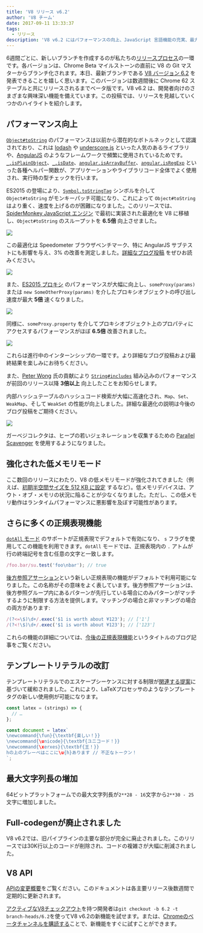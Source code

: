```yaml
---
title: 'V8 リリース v6.2'
author: 'V8 チーム'
date: 2017-09-11 13:33:37
tags:
  - リリース
description: 'V8 v6.2 にはパフォーマンスの向上、JavaScript 言語機能の充実、最大文字列長の増加などが含まれています。'
---
```

6週間ごとに、新しいブランチを作成するのが私たちの[リリースプロセス](/docs/release-process)の一環です。各バージョンは、Chrome Beta マイルストーンの直前に V8 の Git マスターからブランチ化されます。本日、最新ブランチである [V8 バージョン 6.2](https://chromium.googlesource.com/v8/v8.git/+log/branch-heads/6.2) を発表できることを嬉しく思います。このバージョンは数週間後に Chrome 62 ステーブルと共にリリースされるまでベータ版です。V8 v6.2 は、開発者向けのさまざまな興味深い機能を備えています。この投稿では、リリースを見越していくつかのハイライトを紹介します。

<!--truncate-->
## パフォーマンス向上

[`Object#toString`](https://developer.mozilla.org/en-US/docs/Web/JavaScript/Reference/Global_Objects/Object/toString) のパフォーマンスは以前から潜在的なボトルネックとして認識されており、これは [lodash](https://lodash.com/) や [underscore.js](http://underscorejs.org/) といった人気のあるライブラリや、[AngularJS](https://angularjs.org/) のようなフレームワークで頻繁に使用されているためです。[`_.isPlainObject`](https://github.com/lodash/lodash/blob/6cb3460fcefe66cb96e55b82c6febd2153c992cc/isPlainObject.js#L13-L50)、[`_.isDate`](https://github.com/lodash/lodash/blob/6cb3460fcefe66cb96e55b82c6febd2153c992cc/isDate.js#L8-L25)、[`angular.isArrayBuffer`](https://github.com/angular/angular.js/blob/464dde8bd12d9be8503678ac5752945661e006a5/src/Angular.js#L739-L741)、[`angular.isRegExp`](https://github.com/angular/angular.js/blob/464dde8bd12d9be8503678ac5752945661e006a5/src/Angular.js#L680-L689) といった各種ヘルパー関数が、アプリケーションやライブラリコード全体でよく使用され、実行時の型チェックを行います。

ES2015 の登場により、[`Symbol.toStringTag`](https://developer.mozilla.org/en-US/docs/Web/JavaScript/Reference/Global_Objects/Symbol/toStringTag) シンボルを介して `Object#toString` がモンキーパッチ可能になり、これによって `Object#toString` はより重く、速度を上げるのが困難になりました。このリリースでは、[SpiderMonkey JavaScript エンジン](https://bugzilla.mozilla.org/show_bug.cgi?id=1369042#c0) で最初に実装された最適化を V8 に移植し、`Object#toString` のスループットを **6.5倍** 向上させました。

![](/_img/v8-release-62/perf.svg)

この最適化は Speedometer ブラウザベンチマーク、特に AngularJS サブテストにも影響を与え、3% の改善を測定しました。[詳細なブログ投稿](https://ponyfoo.com/articles/investigating-performance-object-prototype-to-string-es2015) をぜひお読みください。

![](/_img/v8-release-62/speedometer.svg)

また、[ES2015 プロキシ](https://developer.mozilla.org/en-US/docs/Web/JavaScript/Reference/Global_Objects/Proxy) のパフォーマンスが大幅に向上し、`someProxy(params)` または `new SomeOtherProxy(params)` を介したプロキシオブジェクトの呼び出し速度が最大 **5倍** 速くなりました。

![](/_img/v8-release-62/proxy-call-construct.svg)

同様に、`someProxy.property` を介してプロキシオブジェクト上のプロパティにアクセスするパフォーマンスがほぼ **6.5倍** 改善されました。

![](/_img/v8-release-62/proxy-property.svg)

これらは進行中のインターンシップの一環です。より詳細なブログ投稿および最終結果を楽しみにお待ちください。

また、[Peter Wong](https://twitter.com/peterwmwong) 氏の貢献により [`String#includes`](https://developer.mozilla.org/en-US/docs/Web/JavaScript/Reference/Global_Objects/String/includes) 組み込みのパフォーマンスが前回のリリース以降 **3倍以上** 向上したことをお知らせします。

内部ハッシュテーブルのハッシュコード検索が大幅に高速化され、`Map`、`Set`、`WeakMap`、そして `WeakSet` の性能が向上しました。詳細な最適化の説明は今後のブログ投稿をご期待ください。

![](/_img/v8-release-62/hashcode-lookups.png)

ガーベジコレクタは、ヒープの若いジェネレーションを収集するための [Parallel Scavenger](https://bugs.chromium.org/p/chromium/issues/detail?id=738865) を使用するようになりました。

## 強化された低メモリモード

ここ数回のリリースにわたり、V8 の低メモリモードが強化されてきました（例えば、[初期半空間サイズを 512 KB に設定](https://chromium-review.googlesource.com/c/v8/v8/+/594387) するなど）。低メモリデバイスは、アウト・オブ・メモリの状況に陥ることが少なくなりました。ただし、この低メモリ動作はランタイムパフォーマンスに悪影響を及ぼす可能性があります。

## さらに多くの正規表現機能

[ `dotAll` モード](https://github.com/tc39/proposal-regexp-dotall-flag) のサポートが正規表現でデフォルトで有効になり、 `s` フラグを使用してこの機能を利用できます。`dotAll` モードでは、正規表現内の `.` アトムが行の終端記号を含む任意の文字と一致します。

```js
/foo.bar/su.test('foo\nbar'); // true
```

[後方参照アサーション](https://github.com/tc39/proposal-regexp-lookbehind)という新しい正規表現の機能がデフォルトで利用可能になりました。この名称がその意味をよく表しています。後方参照アサーションは、後方参照グループ内にあるパターンが先行している場合にのみパターンがマッチするように制限する方法を提供します。マッチングの場合と非マッチングの場合の両方があります:

```js
/(?<=\$)\d+/.exec('$1 is worth about ¥123'); // ['1']
/(?<!\$)\d+/.exec('$1 is worth about ¥123'); // ['123']
```

これらの機能の詳細については、[今後の正規表現機能](https://developers.google.com/web/updates/2017/07/upcoming-regexp-features)というタイトルのブログ記事をご覧ください。

## テンプレートリテラルの改訂

テンプレートリテラルでのエスケープシーケンスに対する制限が[関連する提案](https://tc39.es/proposal-template-literal-revision/)に基づいて緩和されました。これにより、LaTeXプロセッサのようなテンプレートタグの新しい使用例が可能になります。

```js
const latex = (strings) => {
  // …
};

const document = latex`
\newcommand{\fun}{\textbf{楽しい！}}
\newcommand{\unicode}{\textbf{ユニコード！}}
\newcommand{\xerxes}{\textbf{王！}}
hの上のブレーベはここに\u{h}あります // 不正なトークン！
`;
```

## 最大文字列長の増加

64ビットプラットフォームでの最大文字列長が`2**28 - 16`文字から`2**30 - 25`文字に増加しました。

## Full-codegenが廃止されました

V8 v6.2では、旧パイプラインの主要な部分が完全に廃止されました。このリリースでは30K行以上のコードが削除され、コードの複雑さが大幅に削減されました。

## V8 API

[APIの変更概要](https://docs.google.com/document/d/1g8JFi8T_oAE_7uAri7Njtig7fKaPDfotU6huOa1alds/edit)をご覧ください。このドキュメントは各主要リリース後数週間で定期的に更新されます。

[アクティブなV8チェックアウト](/docs/source-code#using-git)を持つ開発者は`git checkout -b 6.2 -t branch-heads/6.2`を使ってV8 v6.2の新機能を試せます。または、[Chromeのベータチャンネルを購読する](https://www.google.com/chrome/browser/beta.html)ことで、新機能をすぐに試すことができます。
